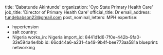 title: 'Babatunde Akintunde'
organization: 'Oyo State Primary Health Care'
job_title: 'Director of Primary Health Care'
official_title: Dr
email_address: tundebabson23@gmail.com
post_nominal_letters: MPH
expertise:
  - hypertension
  - salt
country:
  - Nigeria
works_in: Nigeria
import_id: 8441d1d6-7f0e-442b-9fa0-32e594a4e4bb
id: 66cd44a6-a231-4a49-9b4f-bee773aa581a
blueprint: networking
